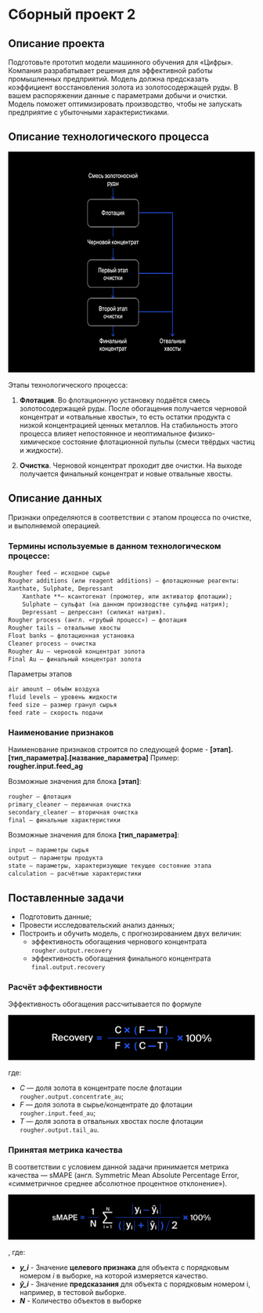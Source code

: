 # Сборный проект 2

## Описание проекта

Подготовьте прототип модели машинного обучения для «Цифры». Компания разрабатывает решения для эффективной работы промышленных предприятий.
Модель должна предсказать коэффициент восстановления золота из золотосодержащей руды. В вашем распоряжении данные с параметрами добычи и очистки.
Модель поможет оптимизировать производство, чтобы не запускать предприятие с убыточными характеристиками.

## Описание технологического процесса

<p align="center">

<img src="rougher.jpg" width="750" height="450"/>

</p>

Этапы технологического процесса:
1. **Флотация**. Во флотационную установку подаётся смесь золотосодержащей руды. После обогащения получается черновой концентрат и «отвальные хвосты», то есть остатки продукта с низкой концентрацией ценных металлов.
На стабильность этого процесса влияет непостоянное и неоптимальное физико-химическое состояние флотационной пульпы (смеси твёрдых частиц и жидкости).

2. **Очистка**. Черновой концентрат проходит две очистки. На выходе получается финальный концентрат и новые отвальные хвосты.

## Описание данных

Признаки определяются в соответствии с этапом процесса по очистке, и выполняемой операцией.

### Термины используемые в данном технологическом процессе:

    Rougher feed — исходное сырье
    Rougher additions (или reagent additions) — флотационные реагенты: Xanthate, Sulphate, Depressant
        Xanthate **— ксантогенат (промотер, или активатор флотации);
        Sulphate — сульфат (на данном производстве сульфид натрия);
        Depressant — депрессант (силикат натрия).
    Rougher process (англ. «грубый процесс») — флотация
    Rougher tails — отвальные хвосты
    Float banks — флотационная установка
    Cleaner process — очистка
    Rougher Au — черновой концентрат золота
    Final Au — финальный концентрат золота

Параметры этапов

    air amount — объём воздуха
    fluid levels — уровень жидкости
    feed size — размер гранул сырья
    feed rate — скорость подачи

### Наименование признаков

Наименование признаков строится по следующей форме - **[этап].[тип_параметра].[название_параметра]**
Пример: **rougher.input.feed_ag**

Возможные значения для блока **[этап]**:

    rougher — флотация
    primary_cleaner — первичная очистка
    secondary_cleaner — вторичная очистка
    final — финальные характеристики


Возможные значения для блока **[тип_параметра]**:

    input — параметры сырья
    output — параметры продукта
    state — параметры, характеризующие текущее состояние этапа
    calculation — расчётные характеристики


## Поставленные задачи

- Подготовить данные;
- Провести исследовательский анализ данных;
- Построить и обучить модель, с прогнозированием двух величин:
   - эффективность обогащения чернового концентрата `rougher.output.recovery`
   - эффективность обогащения финального концентрата `final.output.recovery`

### Расчёт эффективности

Эффективность обогащения рассчитывается по формуле

<p align="center">

<img src="recovery.jpg"/>

</p>

где:
- *C* — доля золота в концентрате после флотации `rougher.output.concentrate_au`;
- *F* — доля золота в сырье/концентрате до флотации `rougher.input.feed_au`;
- *T* — доля золота в отвальных хвостах после флотации `rougher.output.tail_au`.

### Принятая метрика качества

В соответствии с условием данной задачи принимается метрика качества — sMAPE (англ. Symmetric Mean Absolute Percentage Error, «симметричное среднее абсолютное процентное отклонение»).

<p align="center">

<img src="smape.jpg"/>

</p>

, где:

- ***y_i*** - Значение **целевого признака** для объекта с порядковым номером *i* в выборке, на которой измеряется качество.
- ***ŷ_i*** - Значение **предсказания** для объекта с порядковым номером i, например, в тестовой выборке.
- ***N*** - Количество объектов в выборке


